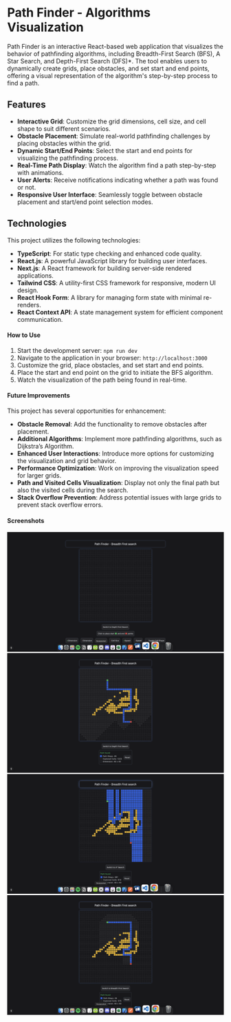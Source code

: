 # Path Finder - Algorithms Visualization

Path Finder is an interactive React-based web application that visualizes the behavior of pathfinding algorithms, including Breadth-First Search (BFS), A Star Search, and Depth-First Search (DFS)*. The tool enables users to dynamically create grids, place obstacles, and set start and end points, offering a visual representation of the algorithm's step-by-step process to find a path.

## Features

- **Interactive Grid**: Customize the grid dimensions, cell size, and cell shape to suit different scenarios.
- **Obstacle Placement**: Simulate real-world pathfinding challenges by placing obstacles within the grid.
- **Dynamic Start/End Points**: Select the start and end points for visualizing the pathfinding process.
- **Real-Time Path Display**: Watch the algorithm find a path step-by-step with animations.
- **User Alerts**: Receive notifications indicating whether a path was found or not.
- **Responsive User Interface**: Seamlessly toggle between obstacle placement and start/end point selection modes.

## Technologies

This project utilizes the following technologies:

- **TypeScript**: For static type checking and enhanced code quality.
- **React.js**: A powerful JavaScript library for building user interfaces.
- **Next.js**: A React framework for building server-side rendered applications.
- **Tailwind CSS**: A utility-first CSS framework for responsive, modern UI design.
- **React Hook Form**: A library for managing form state with minimal re-renders.
- **React Context API**: A state management system for efficient component communication.

#### How to Use

1. Start the development server: `npm run dev`
2. Navigate to the application in your browser: `http://localhost:3000`
3. Customize the grid, place obstacles, and set start and end points.
4. Place the start and end point on the grid to initiate the BFS algorithm.
5. Watch the visualization of the path being found in real-time.


#### Future Improvements

This project has several opportunities for enhancement:

- **Obstacle Removal**: Add the functionality to remove obstacles after placement.
- **Additional Algorithms**: Implement more pathfinding algorithms, such as Dijkstra’s Algorithm.
- **Enhanced User Interactions**: Introduce more options for customizing the visualization and grid behavior.
- **Performance Optimization**: Work on improving the visualization speed for larger grids.
- **Path and Visited Cells Visualization**: Display not only the final path but also the visited cells during the search.
- **Stack Overflow Prevention**: Address potential issues with large grids to prevent stack overflow errors.

#### Screenshots

![plot](./images/sc_1.png)
![plot](./images/sc_2.png)
![plot](./images/sc_3.png)
![plot](./images/sc_4.png)


